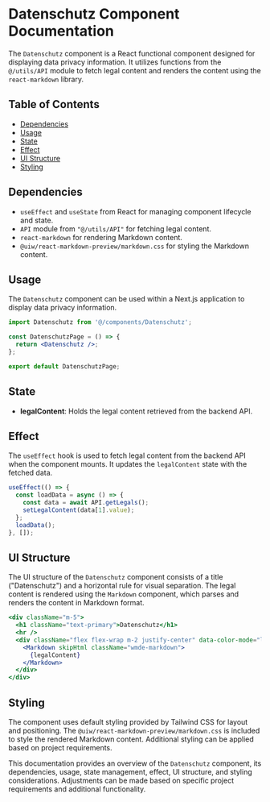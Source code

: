 # Datenschutz Component Documentation

The `Datenschutz` component is a React functional component designed for displaying data privacy information. It utilizes functions from the `@/utils/API` module to fetch legal content and renders the content using the `react-markdown` library.

## Table of Contents

- [Dependencies](#dependencies)
- [Usage](#usage)
- [State](#state)
- [Effect](#effect)
- [UI Structure](#ui-structure)
- [Styling](#styling)

## Dependencies

- `useEffect` and `useState` from React for managing component lifecycle and state.
- `API` module from `"@/utils/API"` for fetching legal content.
- `react-markdown` for rendering Markdown content.
- `@uiw/react-markdown-preview/markdown.css` for styling the Markdown content.

## Usage

The `Datenschutz` component can be used within a Next.js application to display data privacy information.

```jsx
import Datenschutz from '@/components/Datenschutz';

const DatenschutzPage = () => {
  return <Datenschutz />;
};

export default DatenschutzPage;
```

## State

- **legalContent**: Holds the legal content retrieved from the backend API.

## Effect

The `useEffect` hook is used to fetch legal content from the backend API when the component mounts. It updates the `legalContent` state with the fetched data.

```jsx
useEffect(() => {
  const loadData = async () => {
    const data = await API.getLegals();
    setLegalContent(data[1].value);
  };
  loadData();
}, []);
```

## UI Structure

The UI structure of the `Datenschutz` component consists of a title ("Datenschutz") and a horizontal rule for visual separation. The legal content is rendered using the `Markdown` component, which parses and renders the content in Markdown format.

```jsx
<div className="m-5">
  <h1 className="text-primary">Datenschutz</h1>
  <hr />
  <div className="flex flex-wrap m-2 justify-center" data-color-mode="light">
    <Markdown skipHtml className="wmde-markdown">
      {legalContent}
    </Markdown>
  </div>
</div>
```

## Styling

The component uses default styling provided by Tailwind CSS for layout and positioning. The `@uiw/react-markdown-preview/markdown.css` is included to style the rendered Markdown content. Additional styling can be applied based on project requirements.

This documentation provides an overview of the `Datenschutz` component, its dependencies, usage, state management, effect, UI structure, and styling considerations. Adjustments can be made based on specific project requirements and additional functionality.